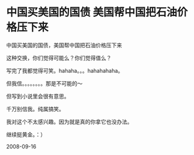 # 中国买美国的国债 美国帮中国把石油价格压下来

中国买美国的国债，美国帮中国把石油价格压下来

这种交换，你们觉得可能么？你们觉得值么？

写完了我都觉得可笑。hahaha。。。hahahahaha。

但我信。。。。。。。。那是不可能的～

但写到小说里会很有意思。

千万别信我。纯属搞笑。

我对这个不太感兴趣。因为就是真的你拿它也没办法。

继续挺黄金。：）

2008-09-16